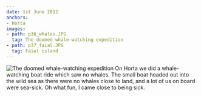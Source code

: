 ```yaml
---
date: 1st June 2012
anchors:
- Horta
images:
- path: p36_whales.JPG
  tag: The doomed whale-watching expedition
- path: p37_faial.JPG
  tag: Faial island
---
```

![The doomed whale-watching expedition](p36_whales.JPG)
On Horta we did a whale-watching boat ride which saw no whales.
The small boat headed out into the wild sea as there were no whales
close to land, and a lot of us on board were sea-sick.  Oh what
fun, I came close to being sick.
